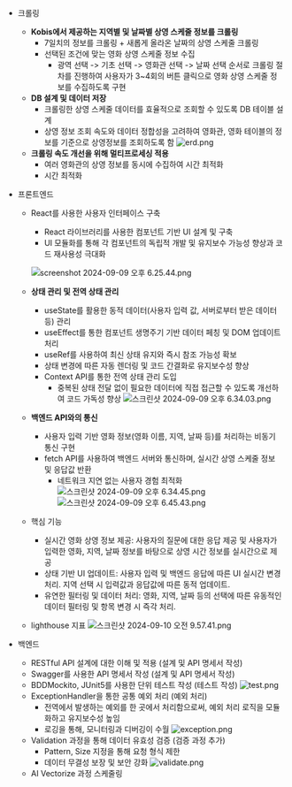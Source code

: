 - 크롤링
    - **Kobis에서 제공하는 지역별 및 날짜별 상영 스케줄 정보를 크롤링**
        - 7일치의 정보를 크롤링 + 새롭게 올라온 날짜의 상영 스케줄 크롤링
        - 선택된 조건에 맞는 영화 상영 스케줄 정보 수집
            - 광역 선택 -> 기초 선택 -> 영화관 선택 -> 날짜 선택 순서로 크롤링 절차를 진행하여 사용자가 3~4회의 버튼 클릭으로 영화 상영 스케줄 정보를 수집하도록 구현
    - **DB 설계 및 데이터 저장**
        - 크롤링한 상영 스케줄 데이터를 효율적으로 조회할 수 있도록 DB 테이블 설계
        - 상영 정보 조회 속도와 데이터 정합성을 고려하여 영화관, 영화 테이블의 정보를 기준으로 상영정보를 조회하도록 함
      ![erd.png](/img%2Ferd.png)
    - **크롤링 속도 개선을 위해 멀티프로세싱 적용**
      - 여러 영화관의 상영 정보를 동시에 수집하여 시간 최적화
      - 시간 최적화
- 프론트엔드
    - React를 사용한 사용자 인터페이스 구축
        - React 라이브러리를 사용한 컴포넌트 기반 UI 설계 및 구축
        - UI 모듈화를 통해 각 컴포넌트의 독립적 개발 및 유지보수 가능성 향상과 코드 재사용성 극대화
      
      ![screenshot 2024-09-09 오후 6.25.44.png](/img%2Fscreenshot%202024-09-09%20%EC%98%A4%ED%9B%84%206.25.44.png)
  - **상태 관리 및 전역 상태 관리**
    - useState를 활용한 동적 데이터(사용자 입력 값, 서버로부터 받은 데이터 등) 관리
    - useEffect를 통한 컴포넌트 생명주기 기반 데이터 페칭 및 DOM 업데이트 처리
    - useRef를 사용하여 최신 상태 유지와 즉시 참조 가능성 확보
    - 상태 변경에 따른 자동 렌더링 및 코드 간결화로 유지보수성 향상
    - Context API를 통한 전역 상태 관리 도입
        - 중복된 상태 전달 없이 필요한 데이터에 직접 접근할 수 있도록 개선하여 코드 가독성 향상
  ![스크린샷 2024-09-09 오후 6.34.03.png](/img%2F%EC%8A%A4%ED%81%AC%EB%A6%B0%EC%83%B7%202024-09-09%20%EC%98%A4%ED%9B%84%206.34.03.png)
  - **백엔드 API와의 통신**
      - 사용자 입력 기반 영화 정보(영화 이름, 지역, 날짜 등)를 처리하는 비동기 통신 구현
      - fetch API를 사용하여 백엔드 서버와 통신하며, 실시간 상영 스케줄 정보 및 응답값 반환
          - 네트워크 지연 없는 사용자 경험 최적화
  ![스크린샷 2024-09-09 오후 6.34.45.png](/img%2F%EC%8A%A4%ED%81%AC%EB%A6%B0%EC%83%B7%202024-09-09%20%EC%98%A4%ED%9B%84%206.34.45.png)
  ![스크린샷 2024-09-09 오후 6.45.43.png](/img%2F%EC%8A%A4%ED%81%AC%EB%A6%B0%EC%83%B7%202024-09-09%20%EC%98%A4%ED%9B%84%206.45.43.png)
  - 핵심 기능
    - 실시간 영화 상영 정보 제공: 사용자의 질문에 대한 응답 제공 및 사용자가 입력한 영화, 지역, 날짜 정보를 바탕으로 상영 시간 정보를 실시간으로 제공
    - 상태 기반 UI 업데이트: 사용자 입력 및 백엔드 응답에 따른 UI 실시간 변경 처리. 지역 선택 시 입력값과 응답값에 따른 동적 업데이트.
    - 유연한 필터링 및 데이터 처리: 영화, 지역, 날짜 등의 선택에 따른 유동적인 데이터 필터링 및 항목 변경 시 즉각 처리.
  
  - lighthouse 지표
![스크린샷 2024-09-10 오전 9.57.41.png](/img%2F%EC%8A%A4%ED%81%AC%EB%A6%B0%EC%83%B7%202024-09-10%20%EC%98%A4%EC%A0%84%209.57.41.png)

- 백엔드
  - RESTful API 설계에 대한 이해 및 적용 (설계 및 API 명세서 작성)
  - Swagger를 사용한 API 명세서 작성 (설계 및 API 명세서 작성)
  - BDDMockito, JUnit5를 사용한 단위 테스트 작성 (테스트 작성)
  ![test.png](/img%2Ftest.png)
  - ExceptionHandler을 통한 공통 예외 처리 (예외 처리)
    - 전역에서 발생하는 예외를 한 곳에서 처리함으로써, 예외 처리 로직을 모듈화하고 유지보수성 높임
    - 로깅을 통해, 모니터링과 디버깅이 수월
  ![exception.png](/img%2Fexception.png)
  - Validation 과정을 통해 데이터 유효성 검증 (검증 과정 추가)
      - Pattern, Size 지정을 통해 요청 형식 제한
      - 데이터 무결성 보장 및 보안 강화
  ![validate.png](/img%2Fvalidate.png)
  - AI Vectorize 과정 스케줄링